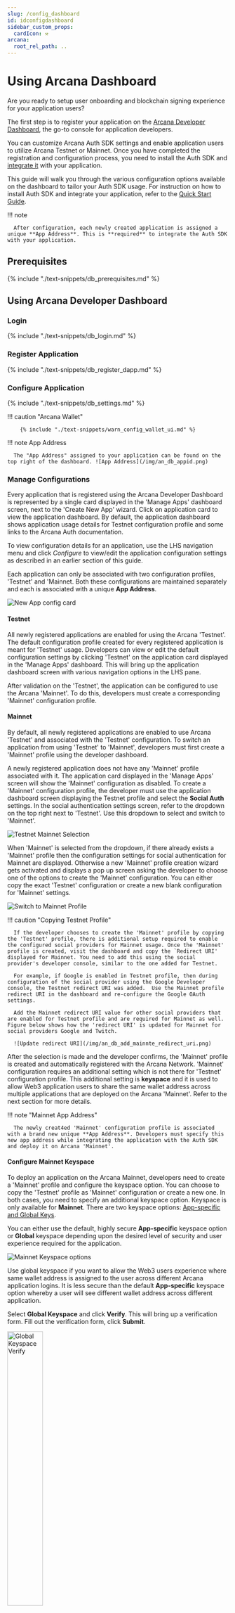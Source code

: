 ```yaml
---
slug: /config_dashboard
id: idconfigdashboard
sidebar_custom_props:
  cardIcon: ⚒️
arcana:
  root_rel_path: ..
---
```


# Using Arcana Dashboard

Are you ready to setup user onboarding and blockchain signing experience for your application users? 

The first step is to register your application on the [Arcana Developer Dashboard]({{page.meta.arcana.root_rel_path}}/concepts/dashboard.md), the go-to console for application developers. 

You can customize Arcana Auth SDK settings and enable application users to utilize Arcana Testnet or Mainnet. Once you have completed the registration and configuration process, you need to install the Auth SDK and [integrate it]({{page.meta.arcana.root_rel_path}}/howto/integrate_auth/index.md) with your application. 

This guide will walk you through the various configuration options available on the dashboard to tailor your Auth SDK usage.  For instruction on how to install Auth SDK and integrate your application, refer to the [Quick Start Guide]({{page.meta.arcana.root_rel_path}}/walletsdk/wallet_qs.md).

!!! note

      After configuration, each newly created application is assigned a unique **App Address**. This is **required** to integrate the Auth SDK with your application.

## Prerequisites

{% include "./text-snippets/db_prerequisites.md" %}

## Using Arcana Developer Dashboard

### Login

{% include "./text-snippets/db_login.md" %}

### Register Application

{% include "./text-snippets/db_register_dapp.md" %}

### Configure Application

{% include "./text-snippets/db_settings.md" %}

!!! caution "Arcana Wallet"

        {% include "./text-snippets/warn_config_wallet_ui.md" %}

!!! note App Address

      The "App Address" assigned to your application can be found on the top right of the dashboard. ![App Address](/img/an_db_appid.png)

### Manage Configurations

Every application that is registered using the Arcana Developer Dashboard is represented by a single card displayed in the 'Manage Apps' dashboard screen, next to the 'Create New App' wizard. Click on application card to view the application dashboard. By default, the application dashboard shows application usage details for Testnet configuration profile and some links to the Arcana Auth documentation. 

To view configuration details for an application, use the LHS navigation menu and click *Configure* to view/edit the application configuration settings as described in an earlier section of this guide.

Each application can only be associated with two configuration profiles, 'Testnet' and 'Mainnet. Both these configurations are maintained separately and each is associated with a unique **App Address**. 

![New App config card](/img/an_db_new_app_card.png)

#### Testnet

All newly registered applications are enabled for using the Arcana 'Testnet'. The default configuration profile created for every registered application is meant for 'Testnet' usage. Developers can view or edit the default configuration settings by clicking 'Testnet' on the application card displayed in the 'Manage Apps' dashboard. This will bring up the application dashboard screen with various navigation options in the LHS pane.

After validation on the 'Testnet', the application can be configured to use the Arcana 'Mainnet'. To do this, developers must create a corresponding 'Mainnet' configuration profile. 

#### Mainnet

By default, all newly registered applications are enabled to use Arcana 'Testnet' and associated with the 'Testnet' configuration. To switch an application from using 'Testnet' to 'Mainnet', developers must first create a 'Mainnet' profile using the developer dashboard. 

A newly registered application does not have any 'Mainnet' profile associated with it. The application card displayed in the 'Manage Apps' screen will show the 'Mainnet' configuration as disabled. To create a 'Mainnet' configuration profile, the developer must use the application dashboard screen displaying the Testnet profile and select the **Social Auth** settings. In the social authentication settings screen, refer to the dropdown on the top right next to 'Testnet'. Use this dropdown to select and switch to 'Mainnet'.

![Testnet Mainnet Selection](/img/an_db_testnet_mainnet_select.png)

When 'Mainnet' is selected from the dropdown, if there already exists a 'Mainnet' profile then the configuration settings for social authentication for Mainnet are displayed. Otherwise a new 'Mainnet' profile creation wizard gets activated and displays a pop up screen asking the developer to choose one of the options to create the 'Mainnet' configuration. You can either copy the exact 'Testnet' configuration or create a new blank configuration for 'Mainnet' settings. 

![Switch to Mainnet Profile](/img/an_db_new_mainnet_config_creation.png)

!!! caution "Copying Testnet Profile"

      If the developer chooses to create the 'Mainnet' profile by copying the 'Testnet' profile, there is additional setup required to enable the configured social providers for Mainnet usage. Once the 'Mainnet' profile is created, visit the dashboard and copy the `Redirect URI' displayed for Mainnet. You need to add this using the social provider's developer console, similar to the one added for Testnet.

      For example, if Google is enabled in Testnet profile, then during configuration of the social provider using the Google Developer console, the Testnet redirect URI was added.  Use the Mainnet profile redirect URI in the dashboard and re-configure the Google OAuth settings. 

      Add the Mainnet redirect URI value for other social providers that are enabled for Testnet profile and are required for Mainnet as well. Figure below shows how the 'redirect URI' is updated for Mainnet for social providers Google and Twitch.

      ![Update redirect URI](/img/an_db_add_mainnte_redirect_uri.png)

After the selection is made and the developer confirms, the 'Mainnet' profile is created and automatically registered with the Arcana Network. 'Mainnet' configuration requires an additional setting which is not there for 'Testnet' configuration profile. This additional setting is **keyspace** and it is used to allow Web3 application users to share the same wallet address across multiple applications that are deployed on the Arcana 'Mainnet'. Refer to the next section for more details.

!!! note "Mainnet App Address"

      The newly creat4ed 'Mainnet' configuration profile is associated with a brand new unique **App Address**. Developers must specify this new app address while integrating the application with the Auth SDK and deploy it on Arcana 'Mainnet'.

#### Configure Mainnet Keyspace 

To deploy an application on the Arcana Mainnet, developers need to create a 'Mainnet' profile and configure the keyspace option. You can choose to copy the 'Testnet' profile as 'Mainnet' configuration or create a new one. In both cases, you need to specify an additional keyspace option. Keyspace is only available for **Mainnet**.  There are two keyspace options: [App-specific and Global Keys]({{page.meta.arcana.root_rel_path}}/concepts/sharedkeys.md).

You can either use the default, highly secure **App-specific** keyspace option or **Global** keyspace depending upon the desired level of security and user experience required for the application. 

![Mainnet Keyspace options](/img/an_db_keyspace_options.png)

Use global keyspace if you want to allow the Web3 users experience where same wallet address is assigned to the user across different Arcana application logins. It is less secure than the default **App-specific** keyspace option whereby a user will see different wallet address across different application.

Select **Global Keyspace** and click **Verify**. This will bring up a verification form. Fill out the verification form, click **Submit**. 

<img alt="Global Keyspace Verify" src="/img/an_db_global_keysp_verify.png" width="40%" />

You can check the status of **Global Keyspace** verification by using the **Keyspace** screen. After submitting the form, you will see the status as **In Review**.

![Mainnet Global keyspace in review](/img/an_db_global_keysp_inreview.png)

The status will change to **Approved** once verification is complete. You can integrate your application with the Auth SDK but do not deploy it until the verification is complete. Otherwise users that log in before verification is complete may see different wallet addresses after the process is complete.

![Mainnet Global keyspace approved](/img/an_db_global_keysp_approved.png)

Now your application is configured to use the Arcana Mainnet. You can further edit configuration settings for Mainnet by using the LHS navigation pane and selecting **Configure**.  

![Mainnet Profile entry](/img/an_db_mainnet_profile.png)

#### Switch Profiles

There are multiple ways to switch an application from using Testnet to Mainnet. 

* To switch to 'Mainnet', use the application dashboard screen, select **Configuration >> Social Auth** in the LHS navigation pane. Refer to the dropdown next to 'Testnet' on the top RHS of the screen and choose 'Mainnet'. If there is a preexisting 'Mainnet profile, the app is automatically switched to it and you can see the social authentication settings and assigned **App Address** for the 'Mainnet' profile. Otherwise, the profile wizard gets activated and assists the developer in creating a 'Mainnet' configuration profile for the application. Once the profile is created, a new **App Address** is automatically assigned and the configuration switches to 'Mainnet'.

    ![Select Testnet or Mainnet](/img/an_db_testnet_mainnet_select.png)  

* Alternatively, if a 'Mainnet' configuration profile is already created for an application, you can also switch between Testnet/Mainnet configuration profiles by using the 'Manage Apps' dashboard screen. Simply select the application card and click on 'Testnet' or 'Mainnet'. This will bring up the application dashboard screen displaying the application dashboard for the selected configuration profile. 

    ![Switch to Testnet](/img/an_db_all_app_card.png)

!!! caution

      Depending upon whether the 'Testnet' **App Address** value or the 'Mainnet' **App Address** value is used to integrate an application with the Auth SDK, the corresponding Arcana Network is used by the application users. "Testnet" usage is not billed but if an application chooses 'Mainnet', it will be billed in the forthcoming releases.


#### Switch Applications

Developers can switch from one application configuration profile screen to another application by using the 'Manage Apps' screen and clicking on the requisite application card. 

Alternatively, you can use the LHS navigation pane in the configuration screen and click on the dropdown next to the application name in the top left. The dropdown displays a list of all the applications registered by the developer and a link to navigate to the *Manage Apps* dashboard screen. Select a different application from the drop down list and you will be switched to a different application dashboard screen. 

![Switch Application](/img/an_db_switch_application.png)

<!--

If the application entry in the drop down list is associated with 'Mainnet' settings, then by default the 'Mainnet' configuration screen for that application will be displayed. 

-->

### Monitor Usage

Developers can monitor their registered application usage statistics via the Arcana Developer Dashboard. The *Manage Apps* screen displays the account level usage metrics. Application specific usage details are available in the application dashboard screen. 

#### Account Usage Metrics

The *Manage Apps* screen displays Monthly Active Users (MAU) for the developer account. This is an aggregate score across all the applications that are registered for a dev account and configured to use the Arcana 'Mainnet'. Any application using the 'Testnet' are not billed and not included in this overall account usage statistic.

![Dashboard metrics](/img/an_db_metrics.png)

!!! caution

      The billing data is only applicable for Mainnet usage and will be made available in the forthcoming releases.

#### Usage per Application

Arcana Network maintains per application usage statistics separately for both the 'Testnet' and 'Mainnet' configuration profiles. 

In the *Manage Apps* dashboard screen, all registered applications are listed as cards. Each application card displays the 'Total Users' statistic. This refers to the total monthly active application users that are utilizing the Arcana Testnet/Mainnet. To view per application usage details, you need to select 'Testnet' or 'Mainnet' profile and look at the Application dashboard screen that displays the following user statistics: 

* Number of logged in users 

Use the 'Daily' and 'Monthly' tabs to see the respective usage statistics. 

You can use the dropdown in the top right of the application dashboard screen to select Testnet/Mainnet usage details.

![Application Usage Stats](/img/an_db_app_usage_metrics.png)

### Delete Application

To de-register an application the developers must delete the entry using the dashboard. Go to the 'Manage Apps' dashboard page that lists all the registered applications.  

![Manage Apps Dashboard](/img/an_db_manage_apps.png)

Select the application you wish to de-register and choose **Delete**.

![Delete App](/img/an_db_delete_app.png)

## Dashboard FAQ

New users can get help with Auth SDK configuration and dashboard usage by consulting the [Arcana Dashboard FAQ]({{page.meta.arcana.root_rel_path}}/faq/faq_db.md) or contacting {% include "./text-snippets/support_email_link.md" %}.
